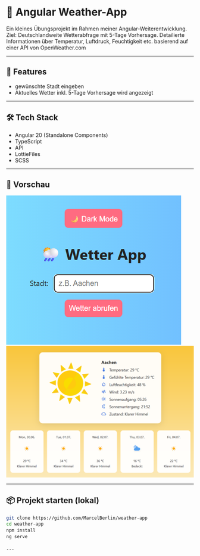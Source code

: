 # 📝 Angular Weather-App

Ein kleines Übungsprojekt im Rahmen meiner Angular-Weiterentwicklung.  
Ziel: Deutschlandweite Wetterabfrage mit 5-Tage Vorhersage. Detailierte Informationen über Temperatur, Luftdruck, Feuchtigkeit etc. basierend auf einer API von OpenWeather.com

---

## 🚀 Features
- gewünschte Stadt eingeben
- Aktuelles Wetter inkl. 5-Tage Vorhersage wird angezeigt

---

## 🛠️ Tech Stack
- Angular 20 (Standalone Components)
- TypeScript
- API
- LottieFiles
- SCSS

---

## 📸 Vorschau 

![Screenshot-Search](screenshot_landing.png)
![Screenshot-Weather](screenshot_now&forecast.png)

---

## 📦 Projekt starten (lokal)

```bash
git clone https://github.com/MarcelBerlin/weather-app
cd weather-app
npm install
ng serve

---

